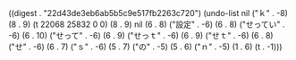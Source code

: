 
((digest . "22d43de3eb6ab5b5c9e517fb2263c720") (undo-list nil ("ｋ" . -8) (8 . 9) (t 22068 25832 0 0) (8 . 9) nil (6 . 8) ("設定" . -6) (6 . 8) ("せってい" . -6) (6 . 10) ("せって" . -6) (6 . 9) ("せっｔ" . -6) (6 . 9) ("せｔ" . -6) (6 . 8) ("せ" . -6) (6 . 7) ("ｓ" . -6) (5 . 7) ("の" . -5) (5 . 6) ("ｎ" . -5) (1 . 6) (t . -1)))
